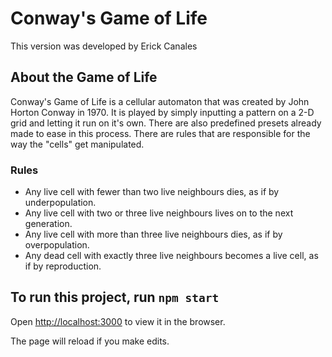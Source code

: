 # Conway's Game of Life

This version was developed by Erick Canales

## About the Game of Life

Conway's Game of Life is a cellular automaton that was created by John Horton Conway in 1970. It is played by simply inputting a pattern on a 2-D grid and letting it run on it's own. There are also predefined presets already made to ease in this process. There are rules that are responsible for the way the "cells" get manipulated.

### Rules

- Any live cell with fewer than two live neighbours dies, as if by underpopulation.
- Any live cell with two or three live neighbours lives on to the next generation.
- Any live cell with more than three live neighbours dies, as if by overpopulation.
- Any dead cell with exactly three live neighbours becomes a live cell, as if by reproduction.

## To run this project, run `npm start`

Open [http://localhost:3000](http://localhost:3000) to view it in the browser.

The page will reload if you make edits.

